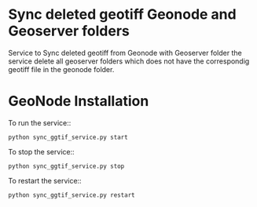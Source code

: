 Sync deleted geotiff Geonode and Geoserver folders
===============
 Service to Sync deleted geotiff from Geonode with Geoserver folder the service delete all geoserver folders which does not have the correspondig geotiff file in the geonode folder.

GeoNode Installation
====================

To run the service::

    python sync_ggtif_service.py start

To stop the service::

    python sync_ggtif_service.py stop

To restart the service::

    python sync_ggtif_service.py restart
